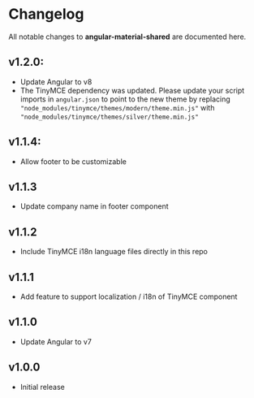 # Changelog

All notable changes to **angular-material-shared** are documented here.

## v1.2.0:
- Update Angular to v8
- The TinyMCE dependency was updated. Please update your script imports in `angular.json` to point to the new theme by replacing `"node_modules/tinymce/themes/modern/theme.min.js"` with `"node_modules/tinymce/themes/silver/theme.min.js"`

## v1.1.4:
- Allow footer to be customizable

## v1.1.3
- Update company name in footer component

## v1.1.2
- Include TinyMCE i18n language files directly in this repo

## v1.1.1
- Add feature to support localization / i18n of TinyMCE component

## v1.1.0
- Update Angular to v7

## v1.0.0
- Initial release
